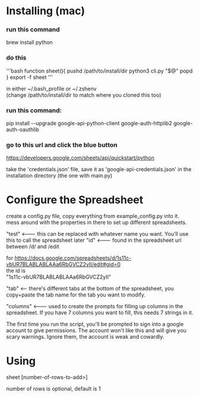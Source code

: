 # Installing (mac)

### run this command
brew install python


### do this
'''bash
function sheet(){
  pushd /path/to/install/dir
  python3 cli.py "$@"
  popd
}
export -f sheet
'''

in either ~/.bash_profile or ~/.zshenv  
(change /path/to/install/dir to match where you cloned this too)

### run this command:
pip install --upgrade google-api-python-client google-auth-httplib2 google-auth-oauthlib


### go to this url and click the blue button
https://developers.google.com/sheets/api/quickstart/python

take the 'credentials.json' file, 
save it as 'google-api-credentials.json' in the installation directory (the one with main.py)

# Configure the Spreadsheet

create a config.py file, copy everything from example_config.py into it.
mess around with the properties in there to set up different spreadsheets.

"test" <--- this can be replaced with whatever name you want. You'll use this to call the spreadsheet later
"id" <--- found in the spreadsheet url between /d/ and /edit 

for 
https://docs.google.com/spreadsheets/d/1s11c-vbUR7BLABLABLAAa6RbGVCZ2yII/edit#gid=0  
the id is  
"1s11c-vbUR7BLABLABLAAa6RbGVCZ2yII"  

"tab" <-- there's different tabs at the bottom of the spreadsheet, you copy+paste the tab name for the tab you want to modify.

"columns" <--- used to create the prompts for filling up columns in the spreadsheet. If you have 7 columns you want to fill, this needs 7 strings in it.  

The first time you run the script, you'll be prompted to sign into a google account to give permissions. The account won't like this and will give you scary warnings. Ignore them, the account is weak and cowardly.


# Using

sheet <name> [number-of-rows-to-add>]  

number of rows is optional, default is 1


